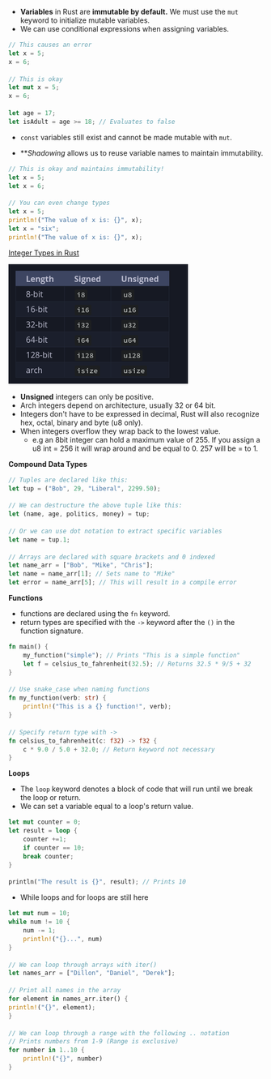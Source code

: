 * **Variables** in Rust are **immutable by default.** We must use the `mut` keyword to initialize mutable variables.
* We can use conditional expressions when assigning variables.
```rust
// This causes an error
let x = 5;
x = 6;

// This is okay
let mut x = 5;
x = 6;

let age = 17;
let isAdult = age >= 18; // Evaluates to false
```

* `const` variables still exist and cannot be made mutable with `mut`.

* ***Shadowing* allows us to reuse variable names to maintain immutability.
```rust
// This is okay and maintains immutability!
let x = 5;
let x = 6;

// You can even change types
let x = 5;
println!("The value of x is: {}", x);
let x = "six";
println!("The value of x is: {}", x);
```

<u>Integer Types in Rust</u>

![img1](https://github.com/DBordeleau/rust-lang/blob/main/ch3/Pasted%20image%2020250408223529.png)

* **Unsigned** integers can only be positive.
* Arch integers depend on architecture, usually 32 or 64 bit.
* Integers don't have to be expressed in decimal, Rust will also recognize hex, octal, binary and byte (u8 only).
* When integers overflow they wrap back to the lowest value.
	* e.g an 8bit integer can hold a maximum value of 255. If you assign a u8 int = 256 it will wrap around and be equal to 0. 257 will be = to 1.

**Compound Data Types**
```rust
// Tuples are declared like this:
let tup = ("Bob", 29, "Liberal", 2299.50);

// We can destructure the above tuple like this:
let (name, age, politics, money) = tup;

// Or we can use dot notation to extract specific variables
let name = tup.1;

// Arrays are declared with square brackets and 0 indexed
let name_arr = ["Bob", "Mike", "Chris"];
let name = name_arr[1]; // Sets name to "Mike"
let error = name_arr[5]; // This will result in a compile error

```

**Functions**
* functions are declared using the `fn` keyword.
* return types are specified with the `->` keyword after the `()` in the function signature.
```rust
fn main() {
	my_function("simple"); // Prints "This is a simple function"
	let f = celsius_to_fahrenheit(32.5); // Returns 32.5 * 9/5 + 32
}

// Use snake_case when naming functions
fn my_function(verb: str) {
	println!("This is a {} function!", verb);
}

// Specify return type with ->
fn celsius_to_fahrenheit(c: f32) -> f32 {
	c * 9.0 / 5.0 + 32.0; // Return keyword not necessary
}
```

**Loops**
* The `loop` keyword denotes a block of code that will run until we break the loop or return.
* We can set a variable equal to a loop's return value.
```rust
let mut counter = 0;
let result = loop {
	counter +=1;
	if counter == 10;
	break counter;
}

println("The result is {}", result); // Prints 10
```

* While loops and for loops are still here
```rust
let mut num = 10;
while num != 10 {
	num -= 1;
	println!("{}...", num)
}

// We can loop through arrays with iter()
let names_arr = ["Dillon", "Daniel", "Derek"];

// Print all names in the array
for element in names_arr.iter() {
println!("{}", element);
}

// We can loop through a range with the following .. notation
// Prints numbers from 1-9 (Range is exclusive)
for number in 1..10 {
	println!("{}", number)
}
```
